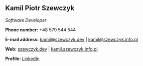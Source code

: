 **Kamil Piotr Szewczyk**
--------------
_Software Developer_

**Phone number:** +48 579 544 544

**E-mail address:** [kamil@szewczyk.dev](mailto:kamil@szewczyk.dev) | [kamil@szewczyk.info.pl](mailto:kamil@szewczyk.info.pl)

**Web:** [szewczyk.dev](https://szewczyk.dev) | [kamil.szewczyk.info.pl](https://kamil.szewczyk.info.pl)

**Profile:** [LinkedIn](https://www.linkedin.com/in/kamilszewczyk/)
